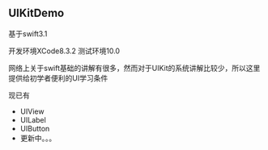 ## UIKitDemo

基于swift3.1

开发环境XCode8.3.2  测试环境10.0

网络上关于swift基础的讲解有很多，然而对于UIKit的系统讲解比较少，所以这里提供给初学者便利的UI学习条件

现已有
* UIView
* UILabel
* UIButton
* 更新中。。。
